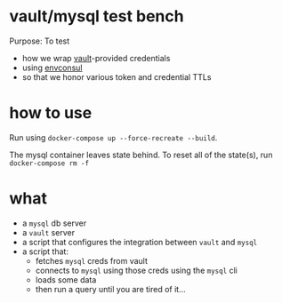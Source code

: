 # vault/mysql test bench

Purpose: To test 

 - how we wrap [vault](https://www.vaultproject.io/)-provided credentials
 - using [envconsul](https://github.com/hashicorp/envconsul)
 - so that we honor various token and credential TTLs

# how to use

Run using `docker-compose up --force-recreate --build`.

The mysql container leaves state behind. To reset all of the state(s), run `docker-compose rm -f`

# what

 - a `mysql` db server
 - a `vault` server
 - a script that configures the integration between `vault` and `mysql`
 - a script that:
 	- fetches `mysql` creds from vault
 	- connects to `mysql` using those creds using the `mysql` cli
 	- loads some data
 	- then run a query until you are tired of it...